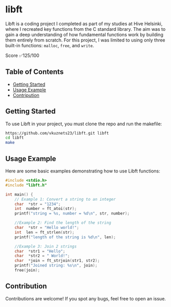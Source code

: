 # libft

Libft is a coding project I completed as part of my studies at Hive Helsinki, where I recreated key functions from the C standard library. The aim was to gain a deep understanding of how fundamental functions work by building them entirely from scratch. For this project, I was limited to using only three built-in functions: `malloc`, `free`, and `write`.

Score ✅125/100

## Table of Contents
- [Getting Started](#getting-started)
- [Usage Example](#usage-examples)
- [Contripution](#contribution)


## Getting Started
To use Libft in your project, you must clone the repo and run the makefile:

```bash
https://github.com/vkuznets23/libft.git libft
cd libft
make
```
## Usage Example
Here are some basic examples demonstrating how to use Libft functions:

```c
#include <stdio.h>
#include "libft.h"

int main() {
    // Example 1: Convert a string to an integer
    char  *str = "1234";
    int  number = ft_atoi(str);
    printf("string = %s, number = %d\n", str, number);

    //Example 2: Find the length of the string
    char  *str = "Hello world!";
    int  len = ft_strlen(str);
    printf("length of the string is %d\n", len);

    //Example 3: Join 2 strings
    char  *str1 = "Hello";
    char  *str2 = " World!";
    char  *join = ft_strjoin(str1, str2);
    printf("Joined string: %s\n", join);
    free(join);
```

## Contribution
Contributions are welcome! If you spot any bugs, feel free to open an issue.
